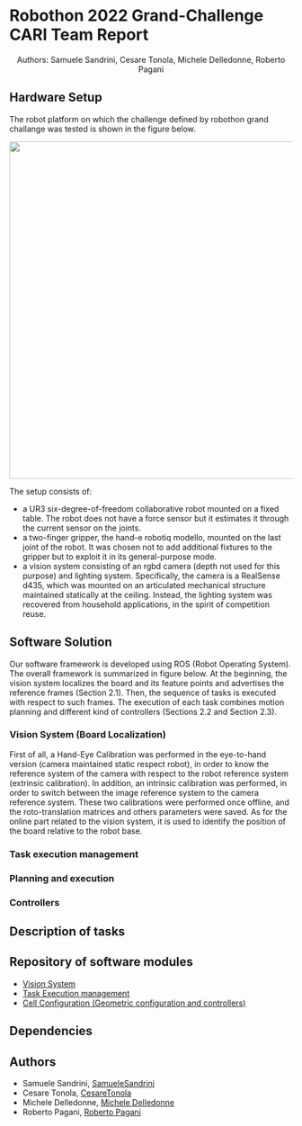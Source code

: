 # Robothon 2022 Grand-Challenge CARI Team Report
<p align="center">
Authors: Samuele Sandrini, Cesare Tonola, 
Michele Delledonne, Roberto Pagani
</p>

## Hardware Setup
The robot platform on which the challenge defined by robothon grand challange was tested is shown in the figure below.
<p align="center">
  <img height="600" src="https://github.com/JRL-CARI-CNR-UNIBS/robothon2022_report/blob/master/images/Robothon_Setup_Without_Electromagnet.png">
</p>

The setup consists of:
- a UR3 six-degree-of-freedom collaborative robot mounted on a fixed table. The robot does not have a force sensor but it estimates it through the current sensor on the joints. 
- a two-finger gripper, the hand-e robotiq modello, mounted on the last joint of the robot. It was chosen not to add additional fixtures to the gripper but to exploit it in its general-purpose mode.
- a vision system consisting of an rgbd camera (depth not used for this purpose) and lighting system. Specifically, the camera is a RealSense d435, which was mounted on an articulated mechanical structure maintained statically at the ceiling. Instead, the lighting system was recovered from household applications, in the spirit of competition reuse.

## Software Solution
Our software framework is developed using ROS (Robot Operating System). The overall framework is summarized in figure below. At the beginning, the vision system localizes the board and its feature points and advertises the reference frames (Section 2.1). Then, the sequence of tasks is executed with respect to such frames. The execution of each task combines motion planning and different kind of controllers (Sections 2.2 and Section 2.3).

### Vision System (Board Localization)
First of all, a Hand-Eye Calibration was performed in the eye-to-hand version (camera maintained static respect robot), in order to know the reference system of the camera with respect to the robot reference system (extrinsic calibration). In addition, an intrinsic calibration was performed, in order to switch between the image reference system to the camera reference system.
These two calibrations were performed once offline, and the roto-translation matrices and others parameters were saved.
As for the online part related to the vision system, it is used to identify the position of the board relative to the robot base.




### Task execution management

### Planning and execution


### Controllers


## Description of tasks

## Repository of software modules
- [Vision System](https://github.com/JRL-CARI-CNR-UNIBS/robothon2022_vision)
- [Task Execution management](https://github.com/JRL-CARI-CNR-UNIBS/robothon2022_tree)
- [Cell Configuration (Geometric configuration and controllers)](https://github.com/JRL-CARI-CNR-UNIBS/robothon2022_cell)

## Dependencies 


## Authors

- Samuele Sandrini, [SamueleSandrini](https://github.com/SamueleSandrini)
- Cesare Tonola, [CesareTonola](https://github.com/CesareTonola)
- Michele Delledonne, [Michele Delledonne](https://github.com/MichiDelle)
- Roberto Pagani, [Roberto Pagani](https://github.com/Roby-Pagani)